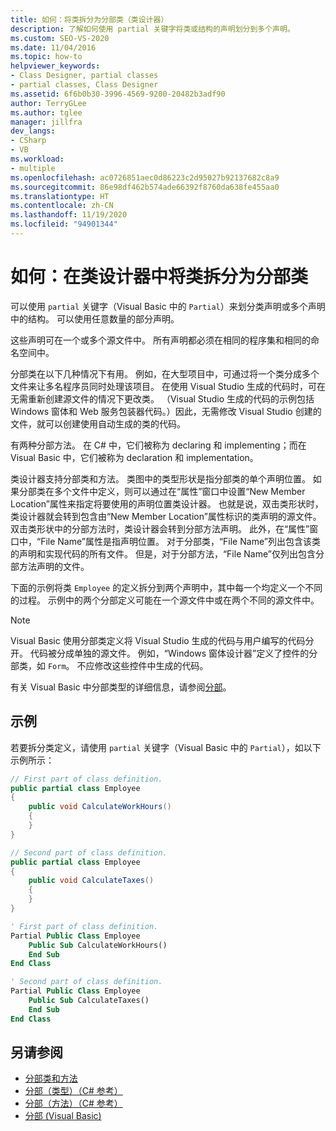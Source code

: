 ```yaml
---
title: 如何：将类拆分为分部类（类设计器）
description: 了解如何使用 partial 关键字将类或结构的声明划分到多个声明。
ms.custom: SEO-VS-2020
ms.date: 11/04/2016
ms.topic: how-to
helpviewer_keywords:
- Class Designer, partial classes
- partial classes, Class Designer
ms.assetid: 6f6b0b30-3996-4569-9200-20482b3adf90
author: TerryGLee
ms.author: tglee
manager: jillfra
dev_langs:
- CSharp
- VB
ms.workload:
- multiple
ms.openlocfilehash: ac0726851aec0d86223c2d95027b92137682c8a9
ms.sourcegitcommit: 86e98df462b574ade66392f8760da638fe455aa0
ms.translationtype: HT
ms.contentlocale: zh-CN
ms.lasthandoff: 11/19/2020
ms.locfileid: "94901344"
---
```

# <a name="how-to-split-a-class-into-partial-classes-in-class-designer"></a>如何：在类设计器中将类拆分为分部类

可以使用 `partial` 关键字（Visual Basic 中的 `Partial`）来划分类声明或多个声明中的结构。 可以使用任意数量的部分声明。

这些声明可在一个或多个源文件中。 所有声明都必须在相同的程序集和相同的命名空间中。

分部类在以下几种情况下有用。 例如，在大型项目中，可通过将一个类分成多个文件来让多名程序员同时处理该项目。 在使用 Visual Studio 生成的代码时，可在无需重新创建源文件的情况下更改类。 （Visual Studio 生成的代码的示例包括 Windows 窗体和 Web 服务包装器代码。）因此，无需修改 Visual Studio 创建的文件，就可以创建使用自动生成的类的代码。

有两种分部方法。 在 C# 中，它们被称为 declaring 和 implementing；而在 Visual Basic 中，它们被称为 declaration 和 implementation。

类设计器支持分部类和方法。 类图中的类型形状是指分部类的单个声明位置。 如果分部类在多个文件中定义，则可以通过在“属性”窗口中设置“New Member Location”属性来指定将要使用的声明位置类设计器。 也就是说，双击类形状时，类设计器就会转到包含由“New Member Location”属性标识的类声明的源文件。 双击类形状中的分部方法时，类设计器会转到分部方法声明。 此外，在“属性”窗口中，“File Name”属性是指声明位置。 对于分部类，“File Name”列出包含该类的声明和实现代码的所有文件。 但是，对于分部方法，“File Name”仅列出包含分部方法声明的文件。

下面的示例将类 `Employee` 的定义拆分到两个声明中，其中每一个均定义一个不同的过程。 示例中的两个分部定义可能在一个源文件中或在两个不同的源文件中。

> [!NOTE]
> Visual Basic 使用分部类定义将 Visual Studio 生成的代码与用户编写的代码分开。 代码被分成单独的源文件。 例如，“Windows 窗体设计器”定义了控件的分部类，如 `Form`。 不应修改这些控件中生成的代码。

有关 Visual Basic 中分部类型的详细信息，请参阅[分部](/dotnet/visual-basic/language-reference/modifiers/partial)。

## <a name="example"></a>示例

若要拆分类定义，请使用 `partial` 关键字（Visual Basic 中的 `Partial`），如以下示例所示：

```csharp
// First part of class definition.
public partial class Employee
{
    public void CalculateWorkHours()
    {
    }
}

// Second part of class definition.
public partial class Employee
{
    public void CalculateTaxes()
    {
    }
}
```

```vb
' First part of class definition.
Partial Public Class Employee
    Public Sub CalculateWorkHours()
    End Sub
End Class

' Second part of class definition.
Partial Public Class Employee
    Public Sub CalculateTaxes()
    End Sub
End Class
```

## <a name="see-also"></a>另请参阅

- [分部类和方法](/dotnet/csharp/programming-guide/classes-and-structs/partial-classes-and-methods)
- [分部（类型）（C# 参考）](/dotnet/csharp/language-reference/keywords/partial-type)
- [分部（方法）（C# 参考）](/dotnet/csharp/language-reference/keywords/partial-method)
- [分部 (Visual Basic)](/dotnet/visual-basic/language-reference/modifiers/partial)
